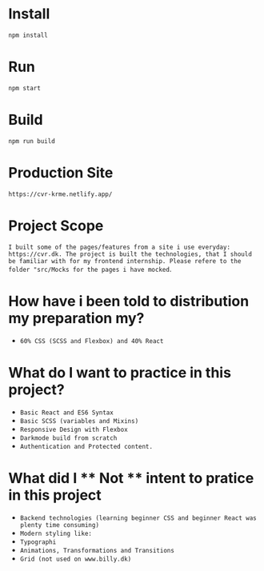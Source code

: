 # Install

`npm install`

# Run

`npm start`

# Build

`npm run build`

# Production Site

`https://cvr-krme.netlify.app/`

# Project Scope

`I built some of the pages/features from a site i use everyday: https://cvr.dk. The project is built the technologies, that I should be familiar with for my frontend internship. Please refere to the folder "src/Mocks for the pages i have mocked`.

# How have i been told to distribution my preparation my?

- `60% CSS (SCSS and Flexbox) and 40% React`

# What do I want to practice in this project?

- `Basic React and ES6 Syntax`
- `Basic SCSS (variables and Mixins)`
- `Responsive Design with Flexbox`
- `Darkmode build from scratch`
- `Authentication and Protected content.`

# What did I ** Not ** intent to pratice in this project

- `Backend technologies (learning beginner CSS and beginner React was plenty time consuming)`
- `Modern styling like:`
- `Typographi`
- `Animations, Transformations and Transitions`
- `Grid (not used on www.billy.dk)`
